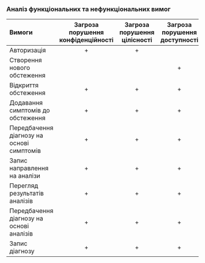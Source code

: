 ### Аналіз функціональних та нефункціональних вимог

| Вимоги | Загроза порушення конфіденційності | Загроза порушення цілісності | Загроза порушення доступності |
| :---   |                  :----:            | :----:                       |                        :----: |
|Авторизація|+|+||
|Створення нового обстеження|||+|
|Відкриття обстеження|+|+|+|
|Додавання симптомів до обстеження|+|+|+|
|Передбачення діагнозу на основі симптомів|+|+|+|
|Запис направлення на аналізи|+|+|+|
|Перегляд результатів аналізів|+|+|+|
|Передбачення діагнозу на основі аналізів|+|+|+|
|Запис діагнозу|+|+|+|
